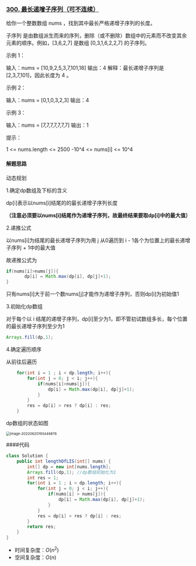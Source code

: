 ### [300. 最长递增子序列（可不连续）](https://leetcode.cn/problems/longest-increasing-subsequence/)

给你一个整数数组 nums ，找到其中最长严格递增子序列的长度。

子序列 是由数组派生而来的序列，删除（或不删除）数组中的元素而不改变其余元素的顺序。例如，[3,6,2,7] 是数组 [0,3,1,6,2,2,7] 的子序列。


示例 1：

输入：nums = [10,9,2,5,3,7,101,18]
输出：4
解释：最长递增子序列是 [2,3,7,101]，因此长度为 4 。

示例 2：

输入：nums = [0,1,0,3,2,3]
输出：4

示例 3：

输入：nums = [7,7,7,7,7,7,7]
输出：1


提示：

1 <= nums.length <= 2500
-10^4 <= nums[i] <= 10^4

#### 解题思路

动态规划

1.确定dp数组及下标的含义

dp[i]表示以nums[i]结尾的的最长递增子序列长度

**（注意必须要以nums[i]结尾作为递增子序列，故最终结果要取dp[i]中的最大值）**

2.递推公式

以nums[i]为结尾的最长递增子序列为用 j 从0遍历到 i - 1各个为位置上的最长递增子序列 + 1中的最大值

故递推公式为

```java
if(nums[i]>nums[j]){
       dp[i] = Math.max(dp[i], dp[j]+1);
}
```

只有nums[i]大于前一个数nums[j]才能作为递增子序列，否则dp[i]为初始值1

3.初始化dp数组

对于每个以 i 结尾的递增子序列，dp[i]至少为1，即不管初试数组多长，每个位置的最长递增子序列至少为1

```java
Arrays.fill(dp,1);
```

4.确定遍历顺序

从前往后遍历

```java
    for(int i = 1 ; i < dp.length; i++){
        for(int j = 0; j < i; j++){
            if(nums[i]>nums[j]){
                dp[i] = Math.max(dp[i], dp[j]+1);
            }
        }
        res = dp[i] > res ? dp[i] : res;
    }
```



dp数组的状态如图

<img src="https://palepics.oss-cn-guangzhou.aliyuncs.com/img/202206201934944.png" alt="image-20220620193446876" style="zoom:67%;" />

####代码

```java
class Solution {
    public int lengthOfLIS(int[] nums) {
        int[] dp = new int[nums.length];
        Arrays.fill(dp,1); //dp数组初始化为1
        int res = 1;
        for(int i = 1 ; i < dp.length; i++){
            for(int j = 0; j < i; j++){
                if(nums[i] > nums[j]){
                    dp[i] = Math.max(dp[i], dp[j]+1);
                }
            }
            res = dp[i] > res ? dp[i] : res;
        }
        return res;
    }
}
```

- 时间复杂度：$O(n^2)$
- 空间复杂度：$O(n)$